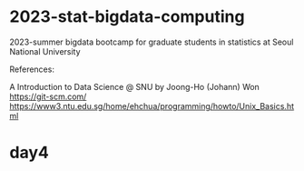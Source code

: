 # 2023-stat-bigdata-computing
2023-summer bigdata bootcamp for graduate students in statistics at Seoul National University

References:

A Introduction to Data Science @ SNU by Joong-Ho (Johann) Won<br>
https://git-scm.com/<br>
https://www3.ntu.edu.sg/home/ehchua/programming/howto/Unix_Basics.html
# day4
